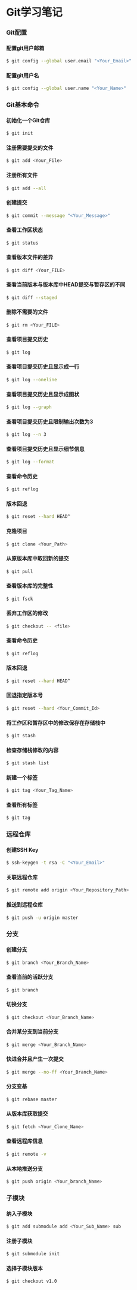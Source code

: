 # Git学习笔记
### Git配置
#### 配置git用户邮箱
```bash
$ git config --global user.email "<Your_Email>"
```
#### 配置git用户名
```bash
$ git config --global user.name "<Your_Name>"
```

### Git基本命令
#### 初始化一个Git仓库
```bash
$ git init
```
#### 注册需要提交的文件
```bash
$ git add <Your_File>
```
#### 注册所有文件
```bash
$ git add --all
```
#### 创建提交
```bash
$ git commit --message "<Your_Message>"
```
#### 查看工作区状态
```bash
$ git status
```
#### 查看版本文件的差异
```bash
$ git diff <Your_FILE>
```
#### 查看当前版本与版本库中HEAD提交与暂存区的不同
```bash
$ git diff --staged
```
#### 删除不需要的文件
```bash
$ git rm <Your_FILE>
```
#### 查看项目提交历史
```bash
$ git log
```
#### 查看项目提交历史且显示成一行
```bash
$ git log --oneline
```
#### 查看项目提交历史且显示成图状
```bash
$ git log --graph
```
#### 查看项目提交历史且限制输出次数为3
```bash
$ git log --n 3
```
#### 查看项目提交历史且显示细节信息
```bash
$ git log --format
```
#### 查看命令历史
```bash
$ git reflog
```
#### 版本回退
```bash
$ git reset --hard HEAD^
```
#### 克隆项目
```bash
$ git clone <Your_Path>
```
#### 从原版本库中取回新的提交
```bash
$ git pull
```
#### 查看版本库的完整性
```bash
$ git fsck
```
#### 丢弃工作区的修改
```bash
$ git checkout -- <file>
```
#### 查看命令历史
```bash
$ git reflog
```
#### 版本回退
```bash
$ git reset --hard HEAD^
```
#### 回退指定版本号
```bash
$ git reset --hard <Your_Commit_Id>
```
#### 将工作区和暂存区中的修改保存在存储栈中
```bash
$ git stash
```
#### 检查存储栈修改的内容
```bash
$ git stash list
```
#### 新建一个标签
```bash
$ git tag <Your_Tag_Name>
```
#### 查看所有标签
```bash
$ git tag
```

### 远程仓库
#### 创建SSH Key
```bash
$ ssh-keygen -t rsa -C "<Your_Email>"
```
#### 关联远程仓库
```bash
$ git remote add origin <Your_Repository_Path>
```
#### 推送到远程仓库
```bash
$ git push -u origin master
```


### 分支
#### 创建分支
```bash
$ git branch <Your_Branch_Name>
```
#### 查看当前的活跃分支
```bash
$ git branch
```
#### 切换分支
```bash
$ git checkout <Your_Branch_Name>
```
#### 合并某分支到当前分支
```bash
$ git merge <Your_Branch_Name>
```
#### 快进合并且产生一次提交
```bash
$ git merge --no-ff <Your_Branch_Name>
```
#### 分支变基
```bash
$ git rebase master
```
#### 从版本库获取提交
```bash
$ git fetch <Your_Clone_Name>
```
#### 查看远程库信息
```bash
$ git remote -v
```
#### 从本地推送分支
```bash
$ git push origin <Your_branch_Name>
```

### 子模块
#### 纳入子模块
```bash
$ git add submodule add <Your_Sub_Name> sub
```
#### 注册子模块
```bash
$ git submodule init
```
#### 选择子模块版本
```bash
$ git checkout v1.0
```

